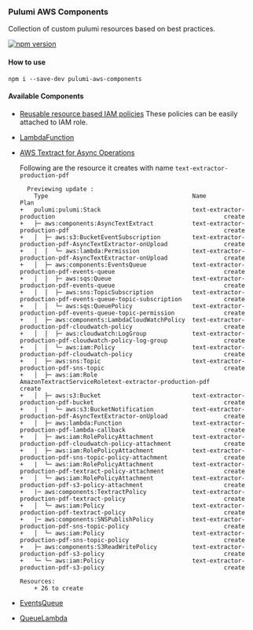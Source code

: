 ### Pulumi AWS Components

Collection of custom pulumi resources based on best practices.

[![npm version](https://badge.fury.io/js/pulumi-aws-components.svg)](https://www.npmjs.com/pulumi-aws-components)

#### How to use

```
npm i --save-dev pulumi-aws-components
```

#### Available Components

- [Reusable resource based IAM policies](src/components/policies)
  These policies can be easily attached to IAM role.

- [LambdaFunction](src/components/LambdaFunction.ts)
- [AWS Textract for Async Operations](src/components/AsyncTextract.ts)

  Following are the resource it creates with name `text-extractor-production-pdf`

  ```
    Previewing update :
      Type                                         Name                                                                     Plan
  +   pulumi:pulumi:Stack                          text-extractor-production                                                create
  +   ├─ aws:components:AsyncTextExtract           text-extractor-production-pdf                                            create
  +   │  ├─ aws:s3:BucketEventSubscription         text-extractor-production-pdf-AsyncTextExtractor-onUpload                create
  +   |  │  └─ aws:lambda:Permission               text-extractor-production-pdf-AsyncTextExtractor-onUpload                create
  +   │  ├─ aws:components:EventsQueue             text-extractor-production-pdf-events-queue                               create
  +   │  │  ├─ aws:sqs:Queue                       text-extractor-production-pdf-events-queue                               create
  +   │  │  ├─ aws:sns:TopicSubscription           text-extractor-production-pdf-events-queue-topic-subscription            create
  +   │  │  └─ aws:sqs:QueuePolicy                 text-extractor-production-pdf-events-queue-topic-permission              create
  +   │  ├─ aws:components:LambdaCloudWatchPolicy  text-extractor-production-pdf-cloudwatch-policy                          create
  +   │  │  ├─ aws:cloudwatch:LogGroup             text-extractor-production-pdf-cloudwatch-policy-log-group                create
  +   │  │  └─ aws:iam:Policy                      text-extractor-production-pdf-cloudwatch-policy                          create
  +   │  ├─ aws:sns:Topic                          text-extractor-production-pdf-sns-topic                                  create
  +   │  ├─ aws:iam:Role                           AmazonTextractServiceRoletext-extractor-production-pdf                   create
  +   │  ├─ aws:s3:Bucket                          text-extractor-production-pdf-bucket                                     create
  +   |  |  └─ aws:s3:BucketNotification           text-extractor-production-pdf-AsyncTextExtractor-onUpload                create
  +   │  ├─ aws:lambda:Function                    text-extractor-production-pdf-lambda-callback                            create
  +   │  ├─ aws:iam:RolePolicyAttachment           text-extractor-production-pdf-cloudwatch-policy-attachment               create
  +   │  ├─ aws:iam:RolePolicyAttachment           text-extractor-production-pdf-sns-topic-policy-attachment                create
  +   |  └─ aws:iam:RolePolicyAttachment           text-extractor-production-pdf-textract-policy-attachment                 create
  +   │  └─ aws:iam:RolePolicyAttachment           text-extractor-production-pdf-s3-policy-attachment                       create
  +   |─ aws:components:TextractPolicy             text-extractor-production-pdf-textract-policy                            create
  +   │  └─ aws:iam:Policy                         text-extractor-production-pdf-textract-policy                            create
  +   |─ aws:components:SNSPublishPolicy           text-extractor-production-pdf-sns-topic-policy                           create
  +   │  └─ aws:iam:Policy                         text-extractor-production-pdf-sns-topic-policy                           create
  +   ├─ aws:components:S3ReadWritePolicy          text-extractor-production-pdf-s3-policy                                  create
  +   └─ └─ aws:iam:Policy                         text-extractor-production-pdf-s3-policy                                  create

  Resources:
      + 26 to create
  ```

- [EventsQueue](src/components/EventsQueue.ts)
- [QueueLambda](src/components/QueueLambda.ts)
